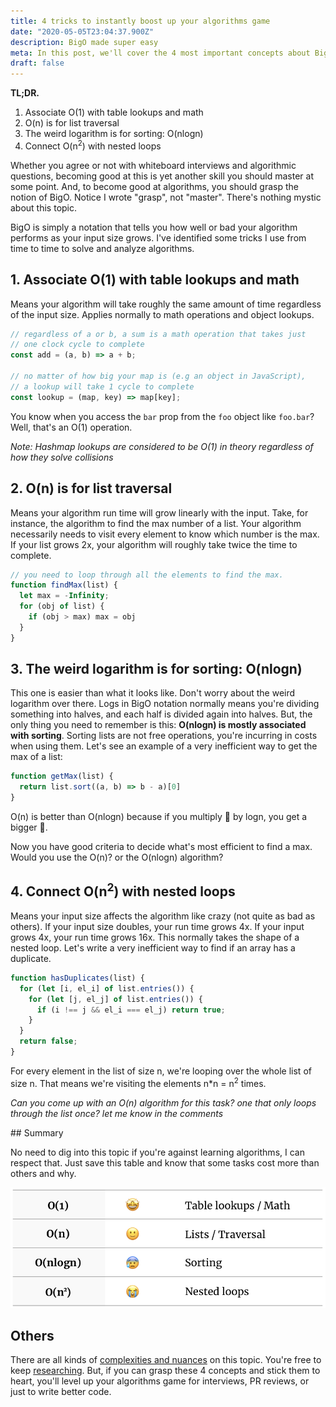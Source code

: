 ```yaml
---
title: 4 tricks to instantly boost up your algorithms game
date: "2020-05-05T23:04:37.900Z"
description: BigO made super easy
meta: In this post, we'll cover the 4 most important concepts about BigO that can help you analyze and improve the complexity of algorithms
draft: false
---
```


**TL;DR.**
1. Associate O(1) with table lookups and math
2. O(n) is for list traversal
3. The weird logarithm is for sorting: O(nlogn)
4. Connect O(n<sup>2</sup>) with nested loops

<div class="divider"></div>

Whether you agree or not with whiteboard interviews and algorithmic questions, becoming good at this is yet another skill you should master at some point. And, to become good at algorithms, you should grasp the notion of BigO. Notice I wrote "grasp", not "master". There's nothing mystic about this topic. 

BigO is simply a notation that tells you how well or bad your algorithm performs as your input size grows. I've identified some tricks I use from time to time to solve and analyze algorithms.

## 1. Associate O(1) with table lookups and math

Means your algorithm will take roughly the same amount of time regardless of the input size. Applies normally to math operations and object lookups.

```javascript
// regardless of a or b, a sum is a math operation that takes just 
// one clock cycle to complete
const add = (a, b) => a + b;

// no matter of how big your map is (e.g an object in JavaScript), 
// a lookup will take 1 cycle to complete
const lookup = (map, key) => map[key];
```

You know when you access the `bar` prop from the `foo` object like `foo.bar`? Well, that's an O(1) operation.

*Note: Hashmap lookups are considered to be O(1) in theory regardless of how they solve collisions*

## 2. O(n) is for list traversal

Means your algorithm run time will grow linearly with the input. Take, for instance, the algorithm to find the max number of a list. Your algorithm necessarily needs to visit every element to know which number is the max. If your list grows 2x, your algorithm will roughly take twice the time to complete.

```javascript
// you need to loop through all the elements to find the max.
function findMax(list) {
  let max = -Infinity;
  for (obj of list) {
    if (obj > max) max = obj
  }
}
```

## 3. The weird logarithm is for sorting: O(nlogn)

This one is easier than what it looks like. Don't worry about the weird logarithm over there. Logs in BigO notation normally means you're dividing something into halves, and each half is divided again into halves. But, the only thing you need to remember is this: **O(nlogn) is mostly associated with sorting**. Sorting lists are not free operations, you're incurring in costs when using them. Let's see an example of a very inefficient way to get the max of a list:

```javascript
function getMax(list) {
  return list.sort((a, b) => b - a)[0]
}
```

O(n) is better than O(nlogn) because if you multiply 🦄 by logn, you get a bigger 🦄.

Now you have good criteria to decide what's most efficient to find a max. Would you use the O(n)? or the O(nlogn) algorithm?

## 4. Connect O(n<sup>2</sup>) with nested loops

Means your input size affects the algorithm like crazy (not quite as bad as others). If your input size doubles, your run time grows 4x. If your input grows 4x, your run time grows 16x. This normally takes the shape of a nested loop. Let's write a very inefficient way to find if an array has a duplicate.

```javascript
function hasDuplicates(list) {
  for (let [i, el_i] of list.entries()) {
    for (let [j, el_j] of list.entries()) {
      if (i !== j && el_i === el_j) return true;
    }
  }
  return false;
}
```

For every element in the list of size n, we're looping over the whole list of size n. That means we're visiting the elements n*n = n<sup>2</sup> times.

*Can you come up with an O(n) algorithm for this task? one that only loops through the list once? let me know in the comments*

## Summary

No need to dig into this topic if you're against learning algorithms, I can respect that. Just save this table and know that some tasks cost more than others and why.

![bigo](bigo.png)

## Others

There are all kinds of [complexities and nuances](https://www.bigocheatsheet.com/) on this topic. You're free to keep [researching](https://www.youtube.com/watch?v=v4cd1O4zkGw&t=11s). But, if you can grasp these 4 concepts and stick them to heart, you'll level up your algorithms game for interviews, PR reviews, or just to write better code.







